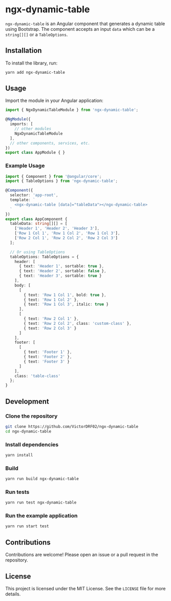 # ngx-dynamic-table

`ngx-dynamic-table` is an Angular component that generates a dynamic table using Bootstrap. The component accepts an input `data` which can be a `string[][]` or a `TableOptions`.

## Installation

To install the library, run:

```bash
yarn add ngx-dynamic-table
```

## Usage

Import the module in your Angular application:

```typescript
import { NgxDynamicTableModule } from 'ngx-dynamic-table';

@NgModule({
  imports: [
    // other modules
    NgxDynamicTableModule
  ],
  // other components, services, etc.
})
export class AppModule { }
```

### Example Usage

```typescript
import { Component } from '@angular/core';
import { TableOptions } from 'ngx-dynamic-table';

@Component({
  selector: 'app-root',
  template: `
    <ngx-dynamic-table [data]="tableData"></ngx-dynamic-table>
  `
})
export class AppComponent {
  tableData: string[][] = [
    ['Header 1', 'Header 2', 'Header 3'],
    ['Row 1 Col 1', 'Row 1 Col 2', 'Row 1 Col 3'],
    ['Row 2 Col 1', 'Row 2 Col 2', 'Row 2 Col 3']
  ];

  // Or using TableOptions
  tableOptions: TableOptions = {
    header: [
      { text: 'Header 1', sortable: true },
      { text: 'Header 2', sortable: false },
      { text: 'Header 3', sortable: true }
    ],
    body: [
      [
        { text: 'Row 1 Col 1', bold: true },
        { text: 'Row 1 Col 2' },
        { text: 'Row 1 Col 3', italic: true }
      ],
      [
        { text: 'Row 2 Col 1' },
        { text: 'Row 2 Col 2', class: 'custom-class' },
        { text: 'Row 2 Col 3' }
      ]
    ],
    footer: [
      [
        { text: 'Footer 1' },
        { text: 'Footer 2' },
        { text: 'Footer 3' }
      ]
    ],
    class: 'table-class'
  };
}
```

## Development

### Clone the repository

```bash
git clone https://github.com/VictorDRF02/ngx-dynamic-table
cd ngx-dynamic-table
```

### Install dependencies

```bash
yarn install
```

### Build

```bash
yarn run build ngx-dynamic-table
```

### Run tests

```bash
yarn run test ngx-dynamic-table
```

### Run the example application

```bash
yarn run start test
```

## Contributions

Contributions are welcome! Please open an issue or a pull request in the repository.

## License

This project is licensed under the MIT License. See the `LICENSE` file for more details.
